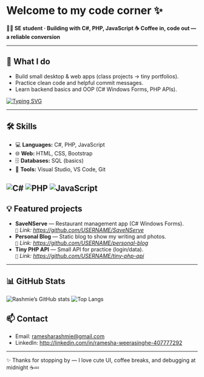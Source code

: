 # Welcome to my code corner ✨

**👩‍💻 SE student · Building with C#, PHP, JavaScript**
**☕ Coffee in, code out — a reliable conversion**

---


## 🌟 What I do
- Build small desktop & web apps (class projects → tiny portfolios).
- Practice clean code and helpful commit messages.
- Learn backend basics and OOP (C# Windows Forms, PHP APIs).

[![Typing SVG](https://readme-typing-svg.demolab.com?font=Fira+Code&pause=1000&color=F76F6F&width=435&lines=Welcome+to+my+code+corner+✨;👩‍💻+SE+student+%C2%B7+Building+with+C%23,+PHP,+JavaScript+☕)](https://git.io/typing-svg)

---

## 🛠️ Skills
- 💻 **Languages:** C#, PHP, JavaScript  
- 🌐 **Web:** HTML, CSS, Bootstrap  
- 🗄️ **Databases:** SQL (basics)  
- 🧰 **Tools:** Visual Studio, VS Code, Git

<!-- Tech stack badges -->
![C#](https://img.shields.io/badge/C%23-239120?style=flat&logo=c-sharp&logoColor=white)
![PHP](https://img.shields.io/badge/PHP-777BB4?style=flat&logo=php&logoColor=white)
![JavaScript](https://img.shields.io/badge/JavaScript-F7DF1E?style=flat&logo=javascript&logoColor=black)
---

## 💡 Featured projects
- **SaveNServe** — Restaurant management app (C# Windows Forms).  
  `🔗` _Link: https://github.com/USERNAME/SaveNServe_
- **Personal Blog** — Static blog to show my writing and photos.  
  `🔗` _Link: https://github.com/USERNAME/personal-blog_
- **Tiny PHP API** — Small API for practice (login/data).  
  `🔗` _Link: https://github.com/USERNAME/tiny-php-api_

---

## 📊 GitHub Stats
![Rashmie’s GitHub stats](https://github-readme-stats.vercel.app/api?username=rashmieramesha&show_icons=true&theme=radical)
![Top Langs](https://github-readme-stats.vercel.app/api/top-langs/?username=rashmieramesha&layout=compact&theme=radical)


## 📫 Contact
- Email: ramesharashmie@gmail.com
- LinkedIn: http://linkedin.com/in/ramesha-weerasinghe-407777292

---

✨ Thanks for stopping by — I love cute UI, coffee breaks, and debugging at midnight ☕💤

